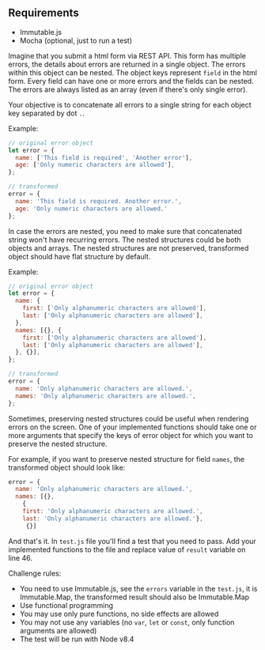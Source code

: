 Requirements
------------

* Immutable.js
* Mocha (optional, just to run a test)

Imagine that you submit a html form via REST API. This form has multiple errors, the details about errors are returned in a single object. The errors within this object can be nested. The object keys represent `field` in the html form.
Every field can have one or more errors and the fields can be nested. The errors are always listed as an array (even if there's only single error).

Your objective is to concatenate all errors to a single string for each object key separated by dot `.`.

Example:

```js
// original error object
let error = {
  name: ['This field is required', 'Another error'],
  age: ['Only numeric characters are allowed'],
};

// transformed
error = {
  name: 'This field is required. Another error.',
  age: 'Only numeric characters are allowed.'
};
```

In case the errors are nested, you need to make sure that concatenated string won't have recurring errors. The nested structures could be both objects and arrays. The nested structures are not preserved, transformed object should have flat structure by default.

Example:
```js
// original error object
let error = {
  name: {
    first: ['Only alphanumeric characters are allowed'],
    last: ['Only alphanumeric characters are allowed'],
  },
  names: [{}, {
    first: ['Only alphanumeric characters are allowed'],
    last: ['Only alphanumeric characters are allowed'],
  }, {}],
};

// transformed
error = {
  name: 'Only alphanumeric characters are allowed.',
  names: 'Only alphanumeric characters are allowed.',
};
```

Sometimes, preserving nested structures could be useful when rendering errors on the screen. One of your implemented functions should take one or more arguments that specify the keys of error object for which you want to preserve the nested structure.

For example, if you want to preserve nested structure for field `names`, the transformed object should look like:
```js
error = {
  name: 'Only alphanumeric characters are allowed.',
  names: [{},
    {
    first: 'Only alphanumeric characters are allowed.',
    last: 'Only alphanumeric characters are allowed.'},
     {}]

```

And that's it. In `test.js` file you'll find a test that you need to pass. Add your implemented functions to the file and replace value of `result` variable on line 46.

Challenge rules:
* You need to use Immutable.js, see the `errors` variable in the `test.js`, it is Immutable.Map, the transformed result should also be Immutable.Map
* Use functional programming
* You may use only pure functions, no side effects are allowed
* You may not use any variables (no `var`, `let` or `const`, only function arguments are allowed)
* The test will be run with Node v8.4
